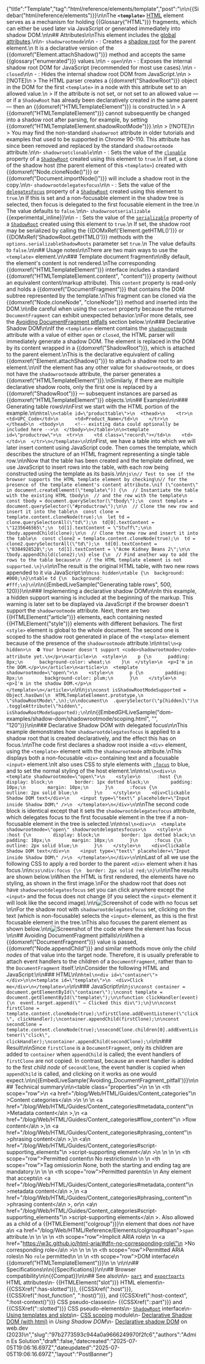 {"title":"Template","tag":"html/reference/elements/template","post":"\n\n{{Sidebar(\"html/reference/elements\")}}\n\nThe **`<template>`** [HTML](/blog/Web/HTML) element serves as a mechanism for holding {{Glossary(\"HTML\")}} fragments, which can either be used later via JavaScript or generated immediately into shadow DOM.\n\n## Attributes\n\nThis element includes the [global attributes](/blog/Web/HTML/Reference/Global_attributes).\n\n- `shadowrootmode`\n\n  - : Creates a [shadow root](/blog/Glossary/Shadow_tree) for the parent element.\n    It is a declarative version of the {{domxref(\"Element.attachShadow()\")}} method and accepts the same {{glossary(\"enumerated\")}} values.\n\n    - `open`\n\n      - : Exposes the internal shadow root DOM for JavaScript (recommended for most use cases).\n\n    - `closed`\n\n      - : Hides the internal shadow root DOM from JavaScript.\n\n    > [!NOTE]\n    > The HTML parser creates a {{domxref(\"ShadowRoot\")}} object in the DOM for the first `<template>` in a node with this attribute set to an allowed value.\n    > If the attribute is not set, or not set to an allowed value — or if a `ShadowRoot` has already been declaratively created in the same parent — then an {{domxref(\"HTMLTemplateElement\")}} is constructed.\n    > A {{domxref(\"HTMLTemplateElement\")}} cannot subsequently be changed into a shadow root after parsing, for example, by setting {{domxref(\"HTMLTemplateElement.shadowRootMode\")}}.\n\n    > [!NOTE]\n    > You may find the non-standard `shadowroot` attribute in older tutorials and examples that used to be supported in Chrome 90-110. This attribute has since been removed and replaced by the standard `shadowrootmode` attribute.\n\n- `shadowrootclonable`\n\n  - : Sets the value of the [`clonable`](/blog/Web/API/ShadowRoot/clonable) property of a [`ShadowRoot`](/blog/Web/API/ShadowRoot) created using this element to `true`.\n    If set, a clone of the shadow host (the parent element of this `<template>`) created with {{domxref(\"Node.cloneNode()\")}} or {{domxref(\"Document.importNode()\")}} will include a shadow root in the copy.\n\n- `shadowrootdelegatesfocus`\n\n  - : Sets the value of the [`delegatesFocus`](/blog/Web/API/ShadowRoot/delegatesFocus) property of a [`ShadowRoot`](/blog/Web/API/ShadowRoot) created using this element to `true`.\n    If this is set and a non-focusable element in the shadow tree is selected, then focus is delegated to the first focusable element in the tree.\n    The value defaults to `false`.\n\n- `shadowrootserializable` {{experimental_inline}}\n\n  - : Sets the value of the [`serializable`](/blog/Web/API/ShadowRoot/serializable) property of a [`ShadowRoot`](/blog/Web/API/ShadowRoot) created using this element to `true`.\n    If set, the shadow root may be serialized by calling the {{DOMxRef('Element.getHTML()')}} or {{DOMxRef('ShadowRoot.getHTML()')}} methods with the `options.serializableShadowRoots` parameter set `true`.\n    The value defaults to `false`.\n\n## Usage notes\n\nThere are two main ways to use the `<template>` element.\n\n### Template document fragment\n\nBy default, the element's content is not rendered.\nThe corresponding {{domxref(\"HTMLTemplateElement\")}} interface includes a standard {{domxref(\"HTMLTemplateElement.content\", \"content\")}} property (without an equivalent content/markup attribute). This `content` property is read-only and holds a {{domxref(\"DocumentFragment\")}} that contains the DOM subtree represented by the template.\nThis fragment can be cloned via the {{domxref(\"Node.cloneNode\", \"cloneNode\")}} method and inserted into the DOM.\n\nBe careful when using the `content` property because the returned `DocumentFragment` can exhibit unexpected behavior.\nFor more details, see the [Avoiding DocumentFragment pitfalls](#avoiding_documentfragment_pitfalls) section below.\n\n### Declarative Shadow DOM\n\nIf the `<template>` element contains the [`shadowrootmode`](#shadowrootmode) attribute with a value of either `open` or `closed`, the HTML parser will immediately generate a shadow DOM. The element is replaced in the DOM by its content wrapped in a {{domxref(\"ShadowRoot\")}}, which is attached to the parent element.\nThis is the declarative equivalent of calling {{domxref(\"Element.attachShadow()\")}} to attach a shadow root to an element.\n\nIf the element has any other value for `shadowrootmode`, or does not have the `shadowrootmode` attribute, the parser generates a {{domxref(\"HTMLTemplateElement\")}}.\nSimilarly, if there are multiple declarative shadow roots, only the first one is replaced by a {{domxref(\"ShadowRoot\")}} — subsequent instances are parsed as {{domxref(\"HTMLTemplateElement\")}} objects.\n\n## Examples\n\n### Generating table rows\n\nFirst we start with the HTML portion of the example.\n\n```html\n<table id=\"producttable\">\n  <thead>\n    <tr>\n      <td>UPC_Code</td>\n      <td>Product_Name</td>\n    </tr>\n  </thead>\n  <tbody>\n    <!-- existing data could optionally be included here -->\n  </tbody>\n</table>\n\n<template id=\"productrow\">\n  <tr>\n    <td class=\"record\"></td>\n    <td></td>\n  </tr>\n</template>\n```\n\nFirst, we have a table into which we will later insert content using JavaScript code. Then comes the template, which describes the structure of an HTML fragment representing a single table row.\n\nNow that the table has been created and the template defined, we use JavaScript to insert rows into the table, with each row being constructed using the template as its basis.\n\n```js\n// Test to see if the browser supports the HTML template element by checking\n// for the presence of the template element's content attribute.\nif (\"content\" in document.createElement(\"template\")) {\n  // Instantiate the table with the existing HTML tbody\n  // and the row with the template\n  const tbody = document.querySelector(\"tbody\");\n  const template = document.querySelector(\"#productrow\");\n\n  // Clone the new row and insert it into the table\n  const clone = template.content.cloneNode(true);\n  let td = clone.querySelectorAll(\"td\");\n  td[0].textContent = \"1235646565\";\n  td[1].textContent = \"Stuff\";\n\n  tbody.appendChild(clone);\n\n  // Clone the new row and insert it into the table\n  const clone2 = template.content.cloneNode(true);\n  td = clone2.querySelectorAll(\"td\");\n  td[0].textContent = \"0384928528\";\n  td[1].textContent = \"Acme Kidney Beans 2\";\n\n  tbody.appendChild(clone2);\n} else {\n  // Find another way to add the rows to the table because\n  // the HTML template element is not supported.\n}\n```\n\nThe result is the original HTML table, with two new rows appended to it via JavaScript:\n\n```css hidden\ntable {\n  background: #000;\n}\ntable td {\n  background: #fff;\n}\n```\n\n{{EmbedLiveSample(\"Generating table rows\", 500, 120)}}\n\n### Implementing a declarative shadow DOM\n\nIn this example, a hidden support warning is included at the beginning of the markup. This warning is later set to be displayed via JavaScript if the browser doesn't support the `shadowrootmode` attribute. Next, there are two {{HTMLElement(\"article\")}} elements, each containing nested {{HTMLElement(\"style\")}} elements with different behaviors. The first `<style>` element is global to the whole document. The second one is scoped to the shadow root generated in place of the `<template>` element because of the presence of the `shadowrootmode` attribute.\n\n```html\n<p hidden>\n  ⛔ Your browser doesn't support <code>shadowrootmode</code> attribute yet.\n</p>\n<article>\n  <style>\n    p {\n      padding: 8px;\n      background-color: wheat;\n    }\n  </style>\n  <p>I'm in the DOM.</p>\n</article>\n<article>\n  <template shadowrootmode=\"open\">\n    <style>\n      p {\n        padding: 8px;\n        background-color: plum;\n      }\n    </style>\n    <p>I'm in the shadow DOM.</p>\n  </template>\n</article>\n```\n\n```js\nconst isShadowRootModeSupported = Object.hasOwn(\n  HTMLTemplateElement.prototype,\n  \"shadowRootMode\",\n);\n\ndocument\n  .querySelector(\"p[hidden]\")\n  .toggleAttribute(\"hidden\", isShadowRootModeSupported);\n```\n\n{{EmbedGHLiveSample(\"dom-examples/shadow-dom/shadowrootmode/scoping.html\", \"\", \"120\")}}\n\n### Declarative Shadow DOM with delegated focus\n\nThis example demonstrates how `shadowrootdelegatesfocus` is applied to a shadow root that is created declaratively, and the effect this has on focus.\n\nThe code first declares a shadow root inside a `<div>` element, using the `<template>` element with the `shadowrootmode` attribute.\nThis displays both a non-focusable `<div>` containing text and a focusable `<input>` element.\nIt also uses CSS to style elements with [`:focus`](/blog/Web/CSS/:focus) to blue, and to set the normal styling of the host element.\n\n```html\n<div>\n  <template shadowrootmode=\"open\">\n    <style>\n      :host {\n        display: block;\n        border: 1px dotted black;\n        padding: 10px;\n        margin: 10px;\n      }\n      :focus {\n        outline: 2px solid blue;\n      }\n    </style>\n    <div>Clickable Shadow DOM text</div>\n    <input type=\"text\" placeholder=\"Input inside Shadow DOM\" />\n  </template>\n</div>\n```\n\nThe second code block is identical except that it sets the `shadowrootdelegatesfocus` attribute, which delegates focus to the first focusable element in the tree if a non-focusable element in the tree is selected.\n\n```html\n<div>\n  <template shadowrootmode=\"open\" shadowrootdelegatesfocus>\n    <style>\n      :host {\n        display: block;\n        border: 1px dotted black;\n        padding: 10px;\n        margin: 10px;\n      }\n      :focus {\n        outline: 2px solid blue;\n      }\n    </style>\n    <div>Clickable Shadow DOM text</div>\n    <input type=\"text\" placeholder=\"Input inside Shadow DOM\" />\n  </template>\n</div>\n```\n\nLast of all we use the following CSS to apply a red border to the parent `<div>` element when it has focus.\n\n```css\ndiv:focus {\n  border: 2px solid red;\n}\n```\n\nThe results are shown below.\nWhen the HTML is first rendered, the elements have no styling, as shown in the first image.\nFor the shadow root that does not have `shadowrootdelegatesfocus` set you can click anywhere except the `<input>` and the focus does not change (if you select the `<input>` element it will look like the second image).\n\n![Screenshot of code with no focus set](template_with_no_focus.png)\n\nFor the shadow root with `shadowrootdelegatesfocus` set, clicking on the text (which is non-focusable) selects the `<input>` element, as this is the first focusable element in the tree.\nThis also focuses the parent element as shown below.\n\n![Screenshot of the code where the element has focus](template_with_focus.png)\n\n## Avoiding DocumentFragment pitfalls\n\nWhen a {{domxref(\"DocumentFragment\")}} value is passed, {{domxref(\"Node.appendChild\")}} and similar methods move only the _child nodes_ of that value into the target node. Therefore, it is usually preferable to attach event handlers to the children of a `DocumentFragment`, rather than to the `DocumentFragment` itself.\n\nConsider the following HTML and JavaScript:\n\n### HTML\n\n```html\n<div id=\"container\"></div>\n\n<template id=\"template\">\n  <div>Click me</div>\n</template>\n```\n\n### JavaScript\n\n```js\nconst container = document.getElementById(\"container\");\nconst template = document.getElementById(\"template\");\n\nfunction clickHandler(event) {\n  event.target.append(\" — Clicked this div\");\n}\n\nconst firstClone = template.content.cloneNode(true);\nfirstClone.addEventListener(\"click\", clickHandler);\ncontainer.appendChild(firstClone);\n\nconst secondClone = template.content.cloneNode(true);\nsecondClone.children[0].addEventListener(\"click\", clickHandler);\ncontainer.appendChild(secondClone);\n```\n\n### Result\n\nSince `firstClone` is a `DocumentFragment`, only its children are added to `container` when `appendChild` is called; the event handlers of `firstClone` are not copied. In contrast, because an event handler is added to the first _child node_ of `secondClone`, the event handler is copied when `appendChild` is called, and clicking on it works as one would expect.\n\n{{EmbedLiveSample('Avoiding_DocumentFragment_pitfall')}}\n\n## Technical summary\n\n<table class=\"properties\">\n  <tbody>\n    <tr>\n      <th scope=\"row\">\n        <a href=\"/blog/Web/HTML/Guides/Content_categories\"\n          >Content categories</a\n        >\n      </th>\n      <td>\n        <a href=\"/blog/Web/HTML/Guides/Content_categories#metadata_content\"\n          >Metadata content</a\n        >,\n        <a href=\"/blog/Web/HTML/Guides/Content_categories#flow_content\"\n          >flow content</a\n        >,\n        <a href=\"/blog/Web/HTML/Guides/Content_categories#phrasing_content\"\n          >phrasing content</a\n        >,\n        <a\n          href=\"/blog/Web/HTML/Guides/Content_categories#script-supporting_elements\"\n          >script-supporting element</a\n        >\n      </td>\n    </tr>\n    <tr>\n      <th scope=\"row\">Permitted content</th>\n      <td>No restrictions</td>\n    </tr>\n    <tr>\n      <th scope=\"row\">Tag omission</th>\n      <td>None, both the starting and ending tag are mandatory.</td>\n    </tr>\n    <tr>\n      <th scope=\"row\">Permitted parents</th>\n      <td>\n        Any element that accepts\n        <a href=\"/blog/Web/HTML/Guides/Content_categories#metadata_content\"\n          >metadata content</a\n        >,\n        <a href=\"/blog/Web/HTML/Guides/Content_categories#phrasing_content\"\n          >phrasing content</a\n        >, or\n        <a\n          href=\"/blog/Web/HTML/Guides/Content_categories#script-supporting_elements\"\n          >script-supporting elements</a\n        >. Also allowed as a child of a {{HTMLElement(\"colgroup\")}}\n        element that does <em>not</em> have a\n        <a href=\"/blog/Web/HTML/Reference/Elements/colgroup#span\"><code>span</code></a> attribute.\n      </td>\n    </tr>\n    <tr>\n      <th scope=\"row\">Implicit ARIA role</th>\n      <td>\n        <a href=\"https://w3c.github.io/html-aria/#dfn-no-corresponding-role\"\n          >No corresponding role</a\n        >\n      </td>\n    </tr>\n    <tr>\n      <th scope=\"row\">Permitted ARIA roles</th>\n      <td>No <code>role</code> permitted</td>\n    </tr>\n    <tr>\n      <th scope=\"row\">DOM interface</th>\n      <td>{{domxref(\"HTMLTemplateElement\")}}</td>\n    </tr>\n  </tbody>\n</table>\n\n## Specifications\n\n{{Specifications}}\n\n## Browser compatibility\n\n{{Compat}}\n\n## See also\n\n- [`part`](/blog/Web/HTML/Reference/Global_attributes/part) and [`exportparts`](/blog/Web/HTML/Reference/Global_attributes/exportparts) HTML attributes\n- {{HTMLElement(\"slot\")}} HTML element\n- {{CSSXref(\":has-slotted\")}}, {{CSSXref(\":host\")}}, {{CSSXref(\":host_function\", \":host()\")}}, and {{CSSXref(\":host-context\", \":host-context()\")}} CSS pseudo-classes\n- {{CSSXref(\"::part\")}} and {{CSSXref(\"::slotted\")}} CSS pseudo-elements\n- [`ShadowRoot`](/blog/Web/API/ShadowRoot) interface\n- [Using templates and slots](/blog/Web/API/Web_components/Using_templates_and_slots)\n- [CSS scoping](/blog/Web/CSS/CSS_scoping) module\n- [Declarative Shadow DOM (with html)](/blog/Web/API/Web_components/Using_shadow_DOM#declaratively_with_html) in _Using Shadow DOM_\n- [Declarative shadow DOM](https://web.dev/articles/declarative-shadow-dom) on web.dev (2023)\n","slug":"97b2773593c944a0a9666249970f2fc6","authors":"Admin Es Solution","draft":false,"datecreated":"2025-07-05T19:06:16.697Z","dateupdated":"2025-07-05T19:06:16.697Z","layout":"PostBanner"}